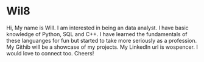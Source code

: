 # Wil8
Hi, My name is Will.
I am interested in being an data analyst.
I have basic knowledge of Python, SQL and C++. I have learned the fundamentals of these languanges for fun but started to take more seriously as a profession.
My Githib will be a showcase of my projects. My LinkedIn url is wospencer. I would love to connect too. 
Cheers!

